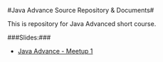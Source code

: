#Java Advance Source Repository & Documents#

This is repository for Java Advanced short course.

###Slides:###

- [Java Advance - Meetup 1](https://goo.gl/KXnbw1)

